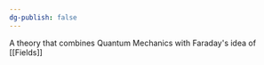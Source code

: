 ```yaml
---
dg-publish: false
---
```

A theory that combines Quantum Mechanics with Faraday's idea of [[Fields]] 
